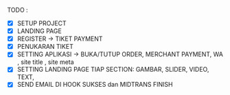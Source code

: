 TODO : 
- [x] SETUP PROJECT
- [x] LANDING PAGE
- [x] REGISTER -> TIKET PAYMENT
- [x] PENUKARAN TIKET
- [x] SETTING APLIKASI -> BUKA/TUTUP ORDER, MERCHANT PAYMENT, WA , site title , site meta
- [x] SETTING LANDING PAGE TIAP SECTION: GAMBAR, SLIDER, VIDEO, TEXT, 
- [x] SEND EMAIL DI HOOK SUKSES dan MIDTRANS FINISH
